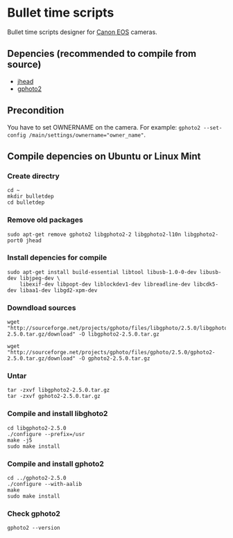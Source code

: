 Bullet time scripts
===================

Bullet time scripts designer for [Canon EOS](http://www.usa.canon.com/cusa/consumer/products/cameras/slr_cameras) cameras.

## Depencies (recommended to compile from source)
* [jhead](http://www.sentex.net/~mwandel/jhead) 
* [gphoto2](http://www.gphoto.org)

## Precondition
You have to set OWNERNAME on the camera. For example: `gphoto2 --set-config /main/settings/ownername="owner_name"`.


## Compile depencies on Ubuntu or Linux Mint

### Create directry

	cd ~
	mkdir bulletdep
	cd bulletdep

### Remove old packages
	sudo apt-get remove gphoto2 libgphoto2-2 libgphoto2-l10n libgphoto2-port0 jhead

### Install depencies for compile
	sudo apt-get install build-essential libtool libusb-1.0-0-dev libusb-dev libjpeg-dev \
		libexif-dev libpopt-dev liblockdev1-dev libreadline-dev libcdk5-dev libaa1-dev libgd2-xpm-dev

### Downdload sources
	wget "http://sourceforge.net/projects/gphoto/files/libgphoto/2.5.0/libgphoto2-2.5.0.tar.gz/download" -O libgphoto2-2.5.0.tar.gz

	wget "http://sourceforge.net/projects/gphoto/files/gphoto/2.5.0/gphoto2-2.5.0.tar.gz/download" -O gphoto2-2.5.0.tar.gz

### Untar
	tar -zxvf libgphoto2-2.5.0.tar.gz
	tar -zxvf gphoto2-2.5.0.tar.gz

### Compile and install libghoto2
	cd libgphoto2-2.5.0
	./configure --prefix=/usr
	make -j5
	sudo make install

### Compile and install gphoto2
	cd ../gphoto2-2.5.0
	./configure --with-aalib
	make
	sudo make install

### Check gphoto2
	gphoto2 --version

